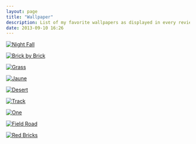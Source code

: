 ```yaml
---
layout: page
title: "Wallpaper"
description: List of my favorite wallpapers as displayed in every reviews and tutorials.
date: 2013-09-10 16:26
---
```


[![Night Fall][9]](http://bit.ly/1aBZQmp "Night Fall by Vadim Sherbakov")

[![Brick by Brick][7]](http://fiftyfootshadows.net/2013/09/10/brick-by-brick/ "Brick by Brick by John Carey")

[![Grass][8]](http://www.flickr.com/photos/31851196@N05/9158126034/ "Grass by Tobias Wiedenmann")

[![Jaune][1]](http://mariesturges.deviantart.com/art/Jaune-for-Desktop-211582680 "Jaune by Marie Sturges")

[![Desert][2]](http://bo0xvn.deviantart.com/art/164-264533610 "Sand Dunes by matthis_v")

[![Track][3]](http://fiftyfootshadows.net/2011/08/17/aiaiai-tracks/ "Track by John Carey")

[![One][4]](http://georgeharrison.deviantart.com/art/One-148479573 "One by George Harrison")

[![Field Road][5]](http://natsum-i.deviantart.com/art/Field-Road-272463310 "Field Road by Natsumi")

[![Red Bricks][6]](http://mantia.me/wallpaper/red-bricks/ "Red Bricks by Louie Mantia")

[1]: http://images.sayzlim.net/wallpaper/jaune.jpg "Jaune by Marie Sturges"
[2]: http://images.sayzlim.net/wallpaper/desert.jpg "Sand Dunes by matthis_v"
[3]: http://images.sayzlim.net/wallpaper/track.jpg "Track by John Carey"
[4]: http://images.sayzlim.net/wallpaper/one.jpg "One by George Harrison"
[5]: http://images.sayzlim.net/wallpaper/field_road.jpg "Field Road by Natsumi"
[6]: http://images.sayzlim.net/wallpaper/red_bricks.jpg "Red Bricks by Louie Mantia"
[7]: http://images.sayzlim.net/wallpaper/brick_by_brick.jpg "Brick by Brick by John Carey"
[8]: http://images.sayzlim.net/wallpaper/grass.jpg "Grass by Tobias Wiedenmann"
[9]: http://images.sayzlim.net/wallpaper/night_fall.jpg "Night Fall by Vadim Sherbakov"